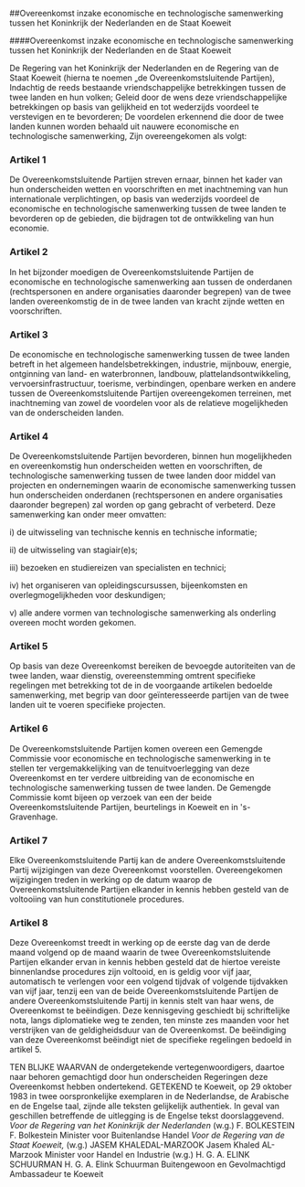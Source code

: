 <meta http-equiv='Content-Type' content='text/html; charset=utf-8' />

##Overeenkomst inzake economische en technologische samenwerking tussen het Koninkrijk der Nederlanden en de Staat Koeweit

####Overeenkomst inzake economische en technologische samenwerking tussen het Koninkrijk der Nederlanden en de Staat Koeweit

De Regering van het Koninkrijk der Nederlanden en de Regering van de Staat Koeweit (hierna te noemen „de Overeenkomstsluitende Partijen), Indachtig de reeds bestaande vriendschappelijke betrekkingen tussen de twee landen en hun volken; Geleid door de wens deze vriendschappelijke betrekkingen op basis van gelijkheid en tot wederzijds voordeel te verstevigen en te bevorderen; De voordelen erkennend die door de twee landen kunnen worden behaald uit nauwere economische en technologische samenwerking, Zijn overeengekomen als volgt:    

### Artikel  1  

De Overeenkomstsluitende Partijen streven ernaar, binnen het kader van hun onderscheiden wetten en voorschriften en met inachtneming van hun internationale verplichtingen, op basis van wederzijds voordeel de economische en technologische samenwerking tussen de twee landen te bevorderen op de gebieden, die bijdragen tot de ontwikkeling van hun economie.  

### Artikel  2  

In het bijzonder moedigen de Overeenkomstsluitende Partijen de economische en technologische samenwerking aan tussen de onderdanen (rechtspersonen en andere organisaties daaronder begrepen) van de twee landen overeenkomstig de in de twee landen van kracht zijnde wetten en voorschriften.  

### Artikel  3  

De economische en technologische samenwerking tussen de twee landen betreft in het algemeen handelsbetrekkingen, industrie, mijnbouw, energie, ontginning van land- en waterbronnen, landbouw, plattelandsontwikkeling, vervoersinfrastructuur, toerisme, verbindingen, openbare werken en andere tussen de Overeenkomstsluitende Partijen overeengekomen terreinen, met inachtneming van zowel de voordelen voor als de relatieve mogelijkheden van de onderscheiden landen.  

### Artikel  4  

De Overeenkomstsluitende Partijen bevorderen, binnen hun mogelijkheden en overeenkomstig hun onderscheiden wetten en voorschriften, de technologische samenwerking tussen de twee landen door middel van projecten en ondernemingen waarin de economische samenwerking tussen hun onderscheiden onderdanen (rechtspersonen en andere organisaties daaronder begrepen) zal worden op gang gebracht of verbeterd. Deze samenwerking kan onder meer omvatten: 

i) de uitwisseling van technische kennis en technische informatie;  

ii) de uitwisseling van stagiair(e)s;  

iii) bezoeken en studiereizen van specialisten en technici;  

iv) het organiseren van opleidingscursussen, bijeenkomsten en overlegmogelijkheden voor deskundigen;  

v) alle andere vormen van technologische samenwerking als onderling overeen mocht worden gekomen.    

### Artikel  5  

Op basis van deze Overeenkomst bereiken de bevoegde autoriteiten van de twee landen, waar dienstig, overeenstemming omtrent specifieke regelingen met betrekking tot de in de voorgaande artikelen bedoelde samenwerking, met begrip van door geïnteresseerde partijen van de twee landen uit te voeren specifieke projecten.  

### Artikel  6  

De Overeenkomstsluitende Partijen komen overeen een Gemengde Commissie voor economische en technologische samenwerking in te stellen ter vergemakkelijking van de tenuitvoerlegging van deze Overeenkomst en ter verdere uitbreiding van de economische en technologische samenwerking tussen de twee landen. De Gemengde Commissie komt bijeen op verzoek van een der beide Overeenkomstsluitende Partijen, beurtelings in Koeweit en in 's-Gravenhage.  

### Artikel  7  

Elke Overeenkomstsluitende Partij kan de andere Overeenkomstsluitende Partij wijzigingen van deze Overeenkomst voorstellen. Overeengekomen wijzigingen treden in werking op de datum waarop de Overeenkomstsluitende Partijen elkander in kennis hebben gesteld van de voltooiing van hun constitutionele procedures.  

### Artikel  8  

Deze Overeenkomst treedt in werking op de eerste dag van de derde maand volgend op de maand waarin de twee Overeenkomstsluitende Partijen elkander ervan in kennis hebben gesteld dat de hiertoe vereiste binnenlandse procedures zijn voltooid, en is geldig voor vijf jaar, automatisch te verlengen voor een volgend tijdvak of volgende tijdvakken van vijf jaar, tenzij een van de beide Overeenkomstsluitende Partijen de andere Overeenkomstsluitende Partij in kennis stelt van haar wens, de Overeenkomst te beëindigen. Deze kennisgeving geschiedt bij schriftelijke nota, langs diplomatieke weg te zenden, ten minste zes maanden voor het verstrijken van de geldigheidsduur van de Overeenkomst. De beëindiging van deze Overeenkomst beëindigt niet de specifieke regelingen bedoeld in artikel 5.  

TEN BLIJKE WAARVAN de ondergetekende vertegenwoordigers, daartoe naar behoren gemachtigd door hun onderscheiden Regeringen deze Overeenkomst hebben ondertekend. GETEKEND te Koeweit, op 29 oktober 1983 in twee oorspronkelijke exemplaren in de Nederlandse, de Arabische en de Engelse taal, zijnde alle teksten gelijkelijk authentiek. In geval van geschillen betreffende de uitlegging is de Engelse tekst doorslaggevend.  *Voor de Regering van het*   *Koninkrijk der Nederlanden*  (w.g.) F. BOLKESTEIN F. Bolkestein Minister voor Buitenlandse Handel  *Voor de Regering van de*   *Staat Koeweit,*  (w.g.) JASEM KHALEDAL-MARZOOK Jasem Khaled AL-Marzook Minister voor Handel en Industrie (w.g.) H. G. A. ELINK SCHUURMAN H. G. A. Elink Schuurman Buitengewoon en Gevolmachtigd Ambassadeur te Koeweit  

